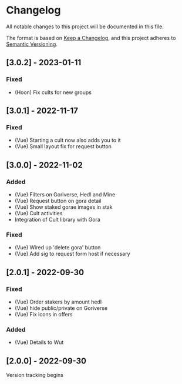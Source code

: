 # Changelog

All notable changes to this project will be documented in this file.

The format is based on [Keep a Changelog](https://keepachangelog.com/en/1.0.0/),
and this project adheres to
[Semantic Versioning](https://semver.org/spec/v2.0.0.html).

## [3.0.2] - 2023-01-11

### Fixed

- (Hoon) Fix cults for new groups

## [3.0.1] - 2022-11-17

### Fixed

- (Vue) Starting a cult now also adds you to it
- (Vue) Small layout fix for request button

## [3.0.0] - 2022-11-02

### Added

- (Vue) Filters on Goriverse, Hedl and Mine
- (Vue) Request button on gora detail
- (Vue) Show staked gorae images in stak
- (Vue) Cult activities
- Integration of Cult library with Gora

### Fixed

- (Vue) Wired up 'delete gora' button
- (Vue) Add sig to request form host if necessary

## [2.0.1] - 2022-09-30

### Fixed

- (Vue) Order stakers by amount hedl
- (Vue) hide public/private on Goriverse
- (Vue) Fix icons in offers

### Added

- (Vue) Details to Wut

## [2.0.0] - 2022-09-30

Version tracking begins
